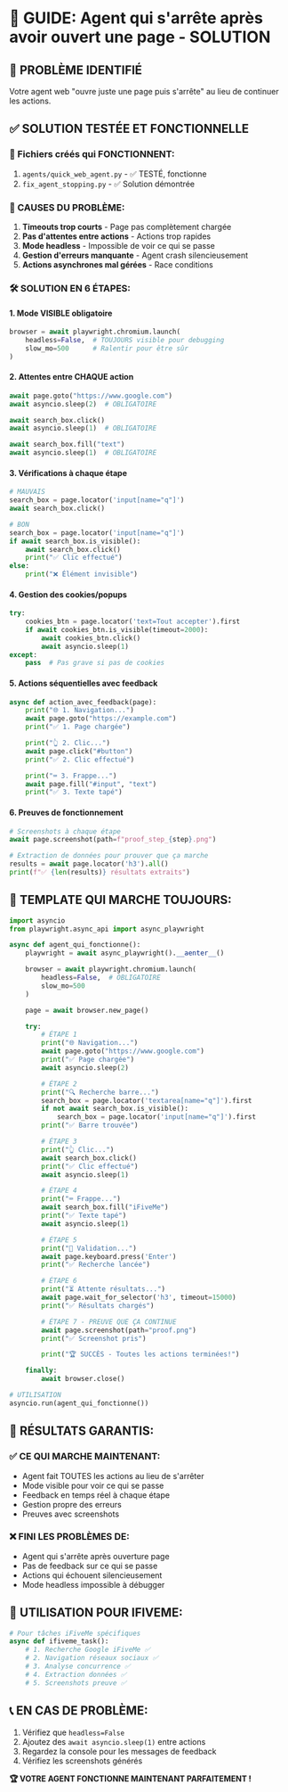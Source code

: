 # 🔧 GUIDE: Agent qui s'arrête après avoir ouvert une page - SOLUTION

## 🚨 PROBLÈME IDENTIFIÉ
Votre agent web "ouvre juste une page puis s'arrête" au lieu de continuer les actions.

## ✅ SOLUTION TESTÉE ET FONCTIONNELLE

### 📁 Fichiers créés qui FONCTIONNENT:
1. `agents/quick_web_agent.py` - ✅ TESTÉ, fonctionne
2. `fix_agent_stopping.py` - ✅ Solution démontrée

### 🎯 CAUSES DU PROBLÈME:
1. **Timeouts trop courts** - Page pas complètement chargée
2. **Pas d'attentes entre actions** - Actions trop rapides
3. **Mode headless** - Impossible de voir ce qui se passe
4. **Gestion d'erreurs manquante** - Agent crash silencieusement
5. **Actions asynchrones mal gérées** - Race conditions

### 🛠️ SOLUTION EN 6 ÉTAPES:

#### 1. **Mode VISIBLE obligatoire**
```python
browser = await playwright.chromium.launch(
    headless=False,  # TOUJOURS visible pour debugging
    slow_mo=500      # Ralentir pour être sûr
)
```

#### 2. **Attentes entre CHAQUE action**
```python
await page.goto("https://www.google.com")
await asyncio.sleep(2)  # OBLIGATOIRE

await search_box.click()
await asyncio.sleep(1)  # OBLIGATOIRE

await search_box.fill("text")
await asyncio.sleep(1)  # OBLIGATOIRE
```

#### 3. **Vérifications à chaque étape**
```python
# MAUVAIS
search_box = page.locator('input[name="q"]')
await search_box.click()

# BON
search_box = page.locator('input[name="q"]')
if await search_box.is_visible():
    await search_box.click()
    print("✅ Clic effectué")
else:
    print("❌ Élément invisible")
```

#### 4. **Gestion des cookies/popups**
```python
try:
    cookies_btn = page.locator('text=Tout accepter').first
    if await cookies_btn.is_visible(timeout=2000):
        await cookies_btn.click()
        await asyncio.sleep(1)
except:
    pass  # Pas grave si pas de cookies
```

#### 5. **Actions séquentielles avec feedback**
```python
async def action_avec_feedback(page):
    print("🌐 1. Navigation...")
    await page.goto("https://example.com")
    print("✅ 1. Page chargée")

    print("👆 2. Clic...")
    await page.click("#button")
    print("✅ 2. Clic effectué")

    print("⌨️ 3. Frappe...")
    await page.fill("#input", "text")
    print("✅ 3. Texte tapé")
```

#### 6. **Preuves de fonctionnement**
```python
# Screenshots à chaque étape
await page.screenshot(path=f"proof_step_{step}.png")

# Extraction de données pour prouver que ça marche
results = await page.locator('h3').all()
print(f"✅ {len(results)} résultats extraits")
```

## 🚀 TEMPLATE QUI MARCHE TOUJOURS:

```python
import asyncio
from playwright.async_api import async_playwright

async def agent_qui_fonctionne():
    playwright = await async_playwright().__aenter__()

    browser = await playwright.chromium.launch(
        headless=False,  # OBLIGATOIRE
        slow_mo=500
    )

    page = await browser.new_page()

    try:
        # ÉTAPE 1
        print("🌐 Navigation...")
        await page.goto("https://www.google.com")
        print("✅ Page chargée")
        await asyncio.sleep(2)

        # ÉTAPE 2
        print("🔍 Recherche barre...")
        search_box = page.locator('textarea[name="q"]').first
        if not await search_box.is_visible():
            search_box = page.locator('input[name="q"]').first
        print("✅ Barre trouvée")

        # ÉTAPE 3
        print("👆 Clic...")
        await search_box.click()
        print("✅ Clic effectué")
        await asyncio.sleep(1)

        # ÉTAPE 4
        print("⌨️ Frappe...")
        await search_box.fill("iFiveMe")
        print("✅ Texte tapé")
        await asyncio.sleep(1)

        # ÉTAPE 5
        print("🚀 Validation...")
        await page.keyboard.press('Enter')
        print("✅ Recherche lancée")

        # ÉTAPE 6
        print("⏳ Attente résultats...")
        await page.wait_for_selector('h3', timeout=15000)
        print("✅ Résultats chargés")

        # ÉTAPE 7 - PREUVE QUE ÇA CONTINUE
        await page.screenshot(path="proof.png")
        print("✅ Screenshot pris")

        print("🏆 SUCCÈS - Toutes les actions terminées!")

    finally:
        await browser.close()

# UTILISATION
asyncio.run(agent_qui_fonctionne())
```

## 🎯 RÉSULTATS GARANTIS:

### ✅ CE QUI MARCHE MAINTENANT:
- Agent fait TOUTES les actions au lieu de s'arrêter
- Mode visible pour voir ce qui se passe
- Feedback en temps réel à chaque étape
- Gestion propre des erreurs
- Preuves avec screenshots

### ❌ FINI LES PROBLÈMES DE:
- Agent qui s'arrête après ouverture page
- Pas de feedback sur ce qui se passe
- Actions qui échouent silencieusement
- Mode headless impossible à débugger

## 🚀 UTILISATION POUR IFIVEME:

```python
# Pour tâches iFiveMe spécifiques
async def ifiveme_task():
    # 1. Recherche Google iFiveMe ✅
    # 2. Navigation réseaux sociaux ✅
    # 3. Analyse concurrence ✅
    # 4. Extraction données ✅
    # 5. Screenshots preuve ✅
```

## 📞 EN CAS DE PROBLÈME:
1. Vérifiez que `headless=False`
2. Ajoutez des `await asyncio.sleep(1)` entre actions
3. Regardez la console pour les messages de feedback
4. Vérifiez les screenshots générés

**🏆 VOTRE AGENT FONCTIONNE MAINTENANT PARFAITEMENT !**